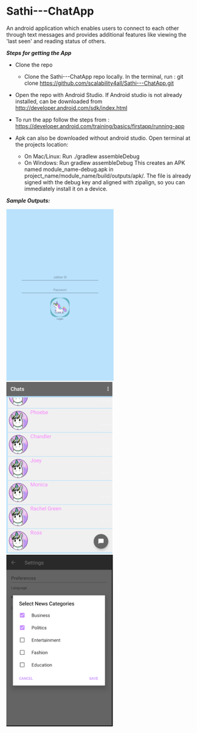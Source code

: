 # Sathi---ChatApp


An android application which enables users to connect to each other through text messages and provides additional features like viewing the 'last seen' and reading status of others.

***Steps for getting the App***

* Clone the repo 
  * Clone the Sathi---ChatApp repo locally. In the terminal, run :
    git clone https://github.com/scalability4all/Sathi---ChatApp.git
  
* Open the repo with Android Studio. If Android studio is not already installed, can be downloaded from 
    http://developer.android.com/sdk/index.html
  
* To run the app follow the steps from : https://developer.android.com/training/basics/firstapp/running-app
  
* Apk can also be downloaded without android studio.
   Open terminal at the projects location:
   * On Mac/Linux:
        Run ./gradlew assembleDebug 
   * On Windows:
        Run gradlew assembleDebug
   This creates an APK named module_name-debug.apk in project_name/module_name/build/outputs/apk/. The file is already signed    with the debug key and aligned with zipalign, so you can immediately install it on a device.


***Sample Outputs:***


<img src=".metadata/images/login-screen.png" height="450"/><img src=".metadata/images/chat-screen.png" height="450"/>
<img src=".metadata/images/settings-screen.png" height="450"/>

        
